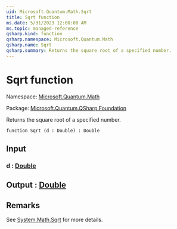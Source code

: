 ```yaml
---
uid: Microsoft.Quantum.Math.Sqrt
title: Sqrt function
ms.date: 5/31/2023 12:00:00 AM
ms.topic: managed-reference
qsharp.kind: function
qsharp.namespace: Microsoft.Quantum.Math
qsharp.name: Sqrt
qsharp.summary: Returns the square root of a specified number.
---
```


# Sqrt function

Namespace: [Microsoft.Quantum.Math](xref:Microsoft.Quantum.Math)

Package: [Microsoft.Quantum.QSharp.Foundation](https://nuget.org/packages/Microsoft.Quantum.QSharp.Foundation)


Returns the square root of a specified number.

```qsharp
function Sqrt (d : Double) : Double
```


## Input

### d : [Double](xref:microsoft.quantum.qsharp.valueliterals#double-literals)





## Output : [Double](xref:microsoft.quantum.qsharp.valueliterals#double-literals)



## Remarks

See [System.Math.Sqrt](https://docs.microsoft.com/dotnet/api/system.math.sqrt) for more details.